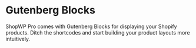 # Gutenberg Blocks

ShopWP Pro comes with Gutenberg Blocks for displaying your Shopify products. Ditch the shortcodes and start building your product layouts more intuitively.
